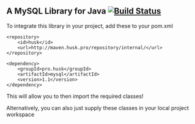 ## A MySQL Library for Java [![Build Status](https://travis-ci.com/Huskehhh/MySQL.svg?branch=master)](https://travis-ci.com/Huskehhh/MySQL)

To integrate this library in your project, add these to your pom.xml
```
<repository>
    <id>husk</id>
    <url>http://maven.husk.pro/repository/internal/</url>
</repository>
```

```
<dependency>
    <groupId>pro.husk</groupId>
    <artifactId>mysql</artifactId>
    <version>1.1</version>
</dependency>
```

This will allow you to then import the required classes!

Alternatively, you can also just supply these classes in your local project workspace
